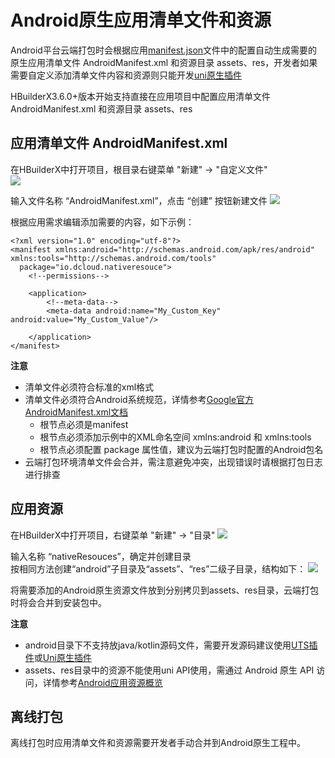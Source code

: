 # Android原生应用清单文件和资源

Android平台云端打包时会根据应用[manifest.json](https://uniapp.dcloud.net.cn/collocation/manifest-app.html)文件中的配置自动生成需要的原生应用清单文件 AndroidManifest.xml 和资源目录 assets、res，开发者如果需要自定义添加清单文件内容和资源则只能开发[uni原生插件](https://nativesupport.dcloud.net.cn/NativePlugin/README)

HBuilderX3.6.0+版本开始支持直接在应用项目中配置应用清单文件 AndroidManifest.xml 和资源目录 assets、res



## 应用清单文件 AndroidManifest.xml
在HBuilderX中打开项目，根目录右键菜单 "新建" -> "自定义文件"  
![](https://native-res.dcloud.net.cn/images/uniapp/nativeresource/android/newfile.png)

输入文件名称 “AndroidManifest.xml”，点击 “创建” 按钮新建文件
![](https://native-res.dcloud.net.cn/images/uniapp/nativeresource/android/androidmanifest.png)

根据应用需求编辑添加需要的内容，如下示例：
```
<?xml version="1.0" encoding="utf-8"?>
<manifest xmlns:android="http://schemas.android.com/apk/res/android" xmlns:tools="http://schemas.android.com/tools" 
  package="io.dcloud.nativeresouce">
    <!--permissions-->

    <application>
        <!--meta-data-->
        <meta-data android:name="My_Custom_Key" android:value="My_Custom_Value"/>

    </application>
</manifest>
```


**注意**
- 清单文件必须符合标准的xml格式  
- 清单文件必须符合Android系统规范，详情参考[Google官方AndroidManifest.xml文档](https://developer.android.google.cn/guide/topics/manifest/manifest-intro)  
    * 根节点必须是manifest  
	* 根节点必须添加示例中的XML命名空间 xmlns:android 和 xmlns:tools  
	* 根节点必须配置 package 属性值，建议为云端打包时配置的Android包名  
- 云端打包环境清单文件会合并，需注意避免冲突，出现错误时请根据打包日志进行排查  



## 应用资源  
在HBuilderX中打开项目，右键菜单 "新建" -> "目录"
![](https://native-res.dcloud.net.cn/images/uniapp/nativeresource/android/newdir.png)

输入名称 “nativeResouces”，确定并创建目录  
按相同方法创建“android”子目录及“assets”、“res”二级子目录，结构如下：
![](https://native-res.dcloud.net.cn/images/uniapp/nativeresource/android/directory.png)

将需要添加的Android原生资源文件放到分别拷贝到assets、res目录，云端打包时将会合并到安装包中。

**注意**
- android目录下不支持放java/kotlin源码文件，需要开发源码建议使用[UTS插件](https://uniapp.dcloud.net.cn/plugin/uts-plugin.html)或[Uni原生插件](https://nativesupport.dcloud.net.cn/NativePlugin/README)  
- assets、res目录中的资源不能使用uni API使用，需通过 Android 原生 API 访问，详情参考[Android应用资源概览](https://developer.android.google.cn/guide/topics/resources/providing-resources)


## 离线打包  
离线打包时应用清单文件和资源需要开发者手动合并到Android原生工程中。


